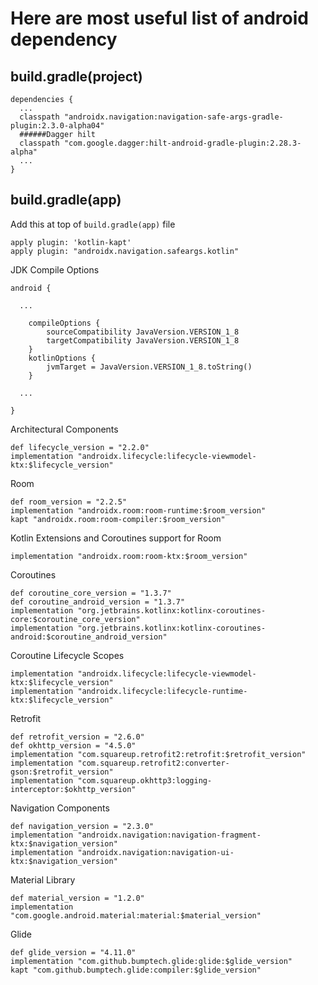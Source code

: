 # Here are most useful list of android dependency 

## build.gradle(project)
    
    dependencies {
      ...
      classpath "androidx.navigation:navigation-safe-args-gradle-plugin:2.3.0-alpha04"
      ######Dagger hilt
      classpath "com.google.dagger:hilt-android-gradle-plugin:2.28.3-alpha"
      ...
    }

## build.gradle(app)

  Add this at top of `build.gradle(app)` file
   
    apply plugin: 'kotlin-kapt'
    apply plugin: "androidx.navigation.safeargs.kotlin"

   JDK Compile Options 
   
    android {
    
      ...
   
        compileOptions {
            sourceCompatibility JavaVersion.VERSION_1_8
            targetCompatibility JavaVersion.VERSION_1_8
        }
        kotlinOptions {
            jvmTarget = JavaVersion.VERSION_1_8.toString()
        }
        
      ...
    
    }
    
   Architectural Components
   
    def lifecycle_version = "2.2.0"
    implementation "androidx.lifecycle:lifecycle-viewmodel-ktx:$lifecycle_version"

   Room
   
    def room_version = "2.2.5"
    implementation "androidx.room:room-runtime:$room_version"
    kapt "androidx.room:room-compiler:$room_version"

   Kotlin Extensions and Coroutines support for Room
   
    implementation "androidx.room:room-ktx:$room_version"

   Coroutines
   
    def coroutine_core_version = "1.3.7"
    def coroutine_android_version = "1.3.7"
    implementation "org.jetbrains.kotlinx:kotlinx-coroutines-core:$coroutine_core_version"
    implementation "org.jetbrains.kotlinx:kotlinx-coroutines-android:$coroutine_android_version"

   Coroutine Lifecycle Scopes
   
    implementation "androidx.lifecycle:lifecycle-viewmodel-ktx:$lifecycle_version"
    implementation "androidx.lifecycle:lifecycle-runtime-ktx:$lifecycle_version"

   Retrofit
   
    def retrofit_version = "2.6.0"
    def okhttp_version = "4.5.0"
    implementation "com.squareup.retrofit2:retrofit:$retrofit_version"
    implementation "com.squareup.retrofit2:converter-gson:$retrofit_version"
    implementation "com.squareup.okhttp3:logging-interceptor:$okhttp_version"

   Navigation Components
   
    def navigation_version = "2.3.0"
    implementation "androidx.navigation:navigation-fragment-ktx:$navigation_version"
    implementation "androidx.navigation:navigation-ui-ktx:$navigation_version"
    
   Material Library
   
    def material_version = "1.2.0"
    implementation "com.google.android.material:material:$material_version"

   Glide
   
    def glide_version = "4.11.0"
    implementation "com.github.bumptech.glide:glide:$glide_version"
    kapt "com.github.bumptech.glide:compiler:$glide_version"

